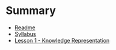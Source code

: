 # Summary

* [Readme](README.md)
* [Syllabus](Syllabus.md)
* [Lesson 1 - Knowledge Representation](documents/notes/knowledge-representation.md)

